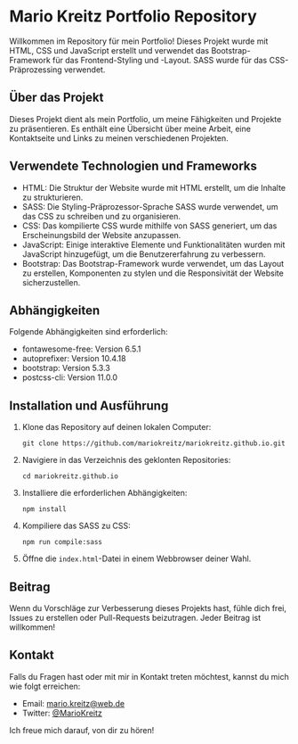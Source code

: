 # Mario Kreitz Portfolio Repository

Willkommen im Repository für mein Portfolio! Dieses Projekt wurde mit HTML, CSS und JavaScript erstellt und verwendet das Bootstrap-Framework für das Frontend-Styling und -Layout. SASS wurde für das CSS-Präprozessing verwendet.

## Über das Projekt

Dieses Projekt dient als mein Portfolio, um meine Fähigkeiten und Projekte zu präsentieren. Es enthält eine Übersicht über meine Arbeit, eine Kontaktseite und Links zu meinen verschiedenen Projekten.

## Verwendete Technologien und Frameworks

- HTML: Die Struktur der Website wurde mit HTML erstellt, um die Inhalte zu strukturieren.
- SASS: Die Styling-Präprozessor-Sprache SASS wurde verwendet, um das CSS zu schreiben und zu organisieren.
- CSS: Das kompilierte CSS wurde mithilfe von SASS generiert, um das Erscheinungsbild der Website anzupassen.
- JavaScript: Einige interaktive Elemente und Funktionalitäten wurden mit JavaScript hinzugefügt, um die Benutzererfahrung zu verbessern.
- Bootstrap: Das Bootstrap-Framework wurde verwendet, um das Layout zu erstellen, Komponenten zu stylen und die Responsivität der Website sicherzustellen.

## Abhängigkeiten

Folgende Abhängigkeiten sind erforderlich:

- fontawesome-free: Version 6.5.1
- autoprefixer: Version 10.4.18
- bootstrap: Version 5.3.3
- postcss-cli: Version 11.0.0

## Installation und Ausführung

1. Klone das Repository auf deinen lokalen Computer:

   ```
   git clone https://github.com/mariokreitz/mariokreitz.github.io.git
   ```

2. Navigiere in das Verzeichnis des geklonten Repositories:

   ```
   cd mariokreitz.github.io
   ```

3. Installiere die erforderlichen Abhängigkeiten:

   ```
   npm install
   ```

4. Kompiliere das SASS zu CSS:

   ```
   npm run compile:sass
   ```

5. Öffne die `index.html`-Datei in einem Webbrowser deiner Wahl.

## Beitrag

Wenn du Vorschläge zur Verbesserung dieses Projekts hast, fühle dich frei, Issues zu erstellen oder Pull-Requests beizutragen. Jeder Beitrag ist willkommen!

## Kontakt

Falls du Fragen hast oder mit mir in Kontakt treten möchtest, kannst du mich wie folgt erreichen:

- Email: mario.kreitz@web.de
- Twitter: [@MarioKreitz](https://twitter.com/KreitzMario)

Ich freue mich darauf, von dir zu hören!
